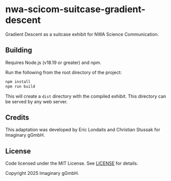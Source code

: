# nwa-scicom-suitcase-gradient-descent

Gradient Descent as a suitcase exhibit for NWA Science Communication.

## Building

Requires Node.js (v18.19 or greater) and npm.

Run the following from the root directory of the project:

```bash
npm install
npm run build
```

This will create a `dist` directory with the compiled exhibit. This directory can be served by any web server.

## Credits

This adaptation was developed by Eric Londaits and Christian Stussak for Imaginary gGmbH.

## License

Code licensed under the MIT License. See [LICENSE](LICENSE) for details.

Copyright 2025 Imaginary gGmbH.

